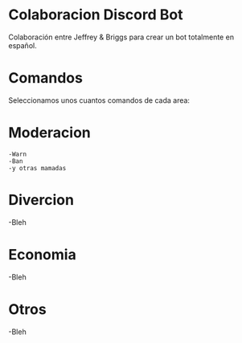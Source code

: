 # Colaboracion Discord Bot
Colaboración entre Jeffrey & Briggs para crear un bot totalmente en español.

# Comandos
Seleccionamos unos cuantos comandos de cada area:
	
  # Moderacion
	-Warn
	-Ban
	-y otras mamadas
  # Divercion
   -Bleh
  # Economia
  -Bleh
  # Otros
  -Bleh
